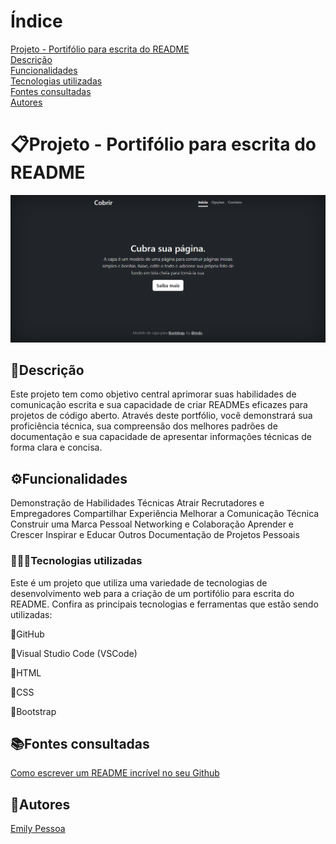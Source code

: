 # Índice
[Projeto - Portifólio para escrita do README](#projeto---portif%C3%B3lio-para-escrita-do-readme)  
[Descrição](#descri%C3%A7%C3%A3o)  
[Funcionalidades](#funcionalidades)  
[Tecnologias utilizadas](#tecnologias-utilizadas)  
[Fontes consultadas](#fontes-consultadas)  
[Autores](#autores)  

# 📋Projeto - Portifólio para escrita do README
![image](img/capa.png)

## 📄Descrição 
Este projeto tem como objetivo central aprimorar suas habilidades de comunicação escrita e sua capacidade de criar READMEs eficazes para projetos de código aberto. Através deste portfólio, você demonstrará sua proficiência técnica, sua compreensão dos melhores padrões de documentação e sua capacidade de apresentar informações técnicas de forma clara e concisa.

## ⚙️Funcionalidades
Demonstração de Habilidades Técnicas
Atrair Recrutadores e Empregadores
Compartilhar Experiência
Melhorar a Comunicação Técnica
Construir uma Marca Pessoal
Networking e Colaboração
Aprender e Crescer
Inspirar e Educar Outros
Documentação de Projetos Pessoais

### 👩🏻‍💻Tecnologias utilizadas
Este é um projeto que utiliza uma variedade de tecnologias de desenvolvimento web para a criação de um portifólio para escrita do README. Confira as principais tecnologias e ferramentas que estão sendo utilizadas:

📍GitHub

📍Visual Studio Code (VSCode)

📍HTML

📍CSS

📍Bootstrap

## 📚Fontes consultadas
[Como escrever um README incrível no seu Github](https://www.alura.com.br/artigos/escrever-bom-readme)

## 👥Autores
[Emily Pessoa](https://github.com/emilypessoa)